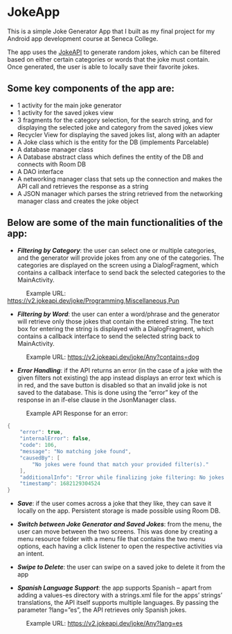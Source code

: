 # JokeApp

This is a simple Joke Generator App that I built as my final project for my Android app development course at Seneca College.

The app uses the [JokeAPI](https://v2.jokeapi.dev/) to generate random jokes, which can be filtered based on either certain categories or words that the joke must contain. Once generated, the user is able to locally save their favorite jokes.

## Some key components of the app are:
-	1 activity for the main joke generator
-	1 activity for the saved jokes view
-	3 fragments for the category selection, for the search string, and for displaying the selected joke and category from the saved jokes view
-	Recycler View for displaying the saved jokes list, along with an adapter
-	A Joke class which is the entity for the DB (implements Parcelable)
-	A database manager class
-	A Database abstract class which defines the entity of the DB and connects with Room DB
-	A DAO interface
-	A networking manager class that sets up the connection and makes the API call and retrieves the response as a string
-	A JSON manager which parses the string retrieved from the networking manager class and creates the joke object

## Below are some of the main functionalities of the app:

- ***Filtering by Category***: the user can select one or multiple categories, and the generator will provide jokes from any one of the categories. The categories are displayed on the screen using a DialogFragment, which contains a callback interface to send back the selected categories to the MainActivity.

&ensp; &ensp; &ensp; &ensp; Example URL: https://v2.jokeapi.dev/joke/Programming,Miscellaneous,Pun

- ***Filtering by Word***: the user can enter a word/phrase and the generator will retrieve only those jokes that contain the entered string. The text box for entering the string is displayed with a DialogFragment, which contains a callback interface to send the selected string back to MainActivity.

&ensp; &ensp; &ensp; &ensp; Example URL: https://v2.jokeapi.dev/joke/Any?contains=dog

- ***Error Handling***: if the API returns an error (in the case of a joke with the given filters not existing) the app instead displays an error text which is in red, and the save button is disabled so that an invalid joke is not saved to the database. This is done using the “error” key of the response in an if-else clause in the JsonManager class.

&ensp; &ensp; &ensp; &ensp; Example API Response for an error:
```java
{
    "error": true,
    "internalError": false,
    "code": 106,
    "message": "No matching joke found",
    "causedBy": [
        "No jokes were found that match your provided filter(s)."
    ],
    "additionalInfo": "Error while finalizing joke filtering: No jokes were found that match your provided filter(s).",
    "timestamp": 1682129304524
}
```
- ***Save***: if the user comes across a joke that they like, they can save it locally on the app. Persistent storage is made possible using Room DB.

- ***Switch between Joke Generator and Saved Jokes***: from the menu, the user can move between the two screens. This was done by creating a menu resource folder with a menu file that contains the two menu options, each having a click listener to open the respective activities via an intent.

- ***Swipe to Delete***: the user can swipe on a saved joke to delete it from the app

- ***Spanish Language Support***: the app supports Spanish – apart from adding a values-es directory with a strings.xml file for the apps’ strings’ translations, the API itself supports multiple languages. By passing the parameter ?lang=”es”, the API retrieves only Spanish jokes.

&ensp; &ensp; &ensp; &ensp; Example URL: https://v2.jokeapi.dev/joke/Any?lang=es
